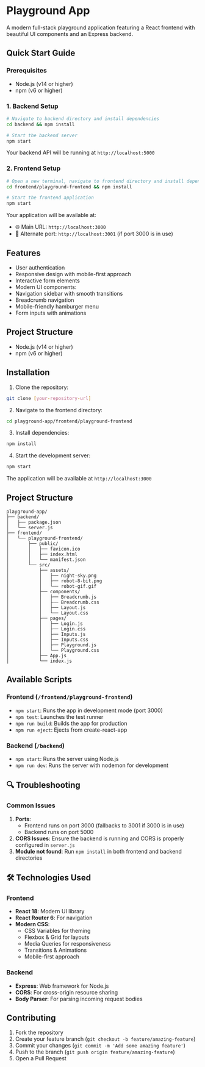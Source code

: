 # Playground App

A modern full-stack playground application featuring a React frontend with beautiful UI components and an Express backend.

## Quick Start Guide

### Prerequisites
- Node.js (v14 or higher)
- npm (v6 or higher)

### 1. Backend Setup

```bash
# Navigate to backend directory and install dependencies
cd backend && npm install

# Start the backend server
npm start
```

Your backend API will be running at `http://localhost:5000`

### 2. Frontend Setup

```bash
# Open a new terminal, navigate to frontend directory and install dependencies
cd frontend/playground-frontend && npm install

# Start the frontend application
npm start
```

Your application will be available at:
- 🌐 Main URL: `http://localhost:3000`
- 🔄 Alternate port: `http://localhost:3001` (if port 3000 is in use)

## Features

-  User authentication
-  Responsive design with mobile-first approach
-  Interactive form elements
-  Modern UI components:
  - Navigation sidebar with smooth transitions
  - Breadcrumb navigation
  - Mobile-friendly hamburger menu
  - Form inputs with animations

##  Project Structure

- Node.js (v14 or higher)
- npm (v6 or higher)

## Installation

1. Clone the repository:
```bash
git clone [your-repository-url]
```

2. Navigate to the frontend directory:
```bash
cd playground-app/frontend/playground-frontend
```

3. Install dependencies:
```bash
npm install
```

4. Start the development server:
```bash
npm start
```

The application will be available at `http://localhost:3000`

## Project Structure

```
playground-app/
├── backend/
│   ├── package.json
│   └── server.js
├── frontend/
│   └── playground-frontend/
│       ├── public/
│       │   ├── favicon.ico
│       │   ├── index.html
│       │   └── manifest.json
│       └── src/
│           ├── assets/
│           │   ├── night-sky.png
│           │   ├── robot-8-bit.png
│           │   └── robot-gif.gif
│           ├── components/
│           │   ├── Breadcrumb.js
│           │   ├── Breadcrumb.css
│           │   ├── Layout.js
│           │   └── Layout.css
│           ├── pages/
│           │   ├── Login.js
│           │   ├── Login.css
│           │   ├── Inputs.js
│           │   ├── Inputs.css
│           │   ├── Playground.js
│           │   └── Playground.css
│           ├── App.js
│           └── index.js
```

##  Available Scripts

### Frontend (`/frontend/playground-frontend`)
- `npm start`: Runs the app in development mode (port 3000)
- `npm test`: Launches the test runner
- `npm run build`: Builds the app for production
- `npm run eject`: Ejects from create-react-app

### Backend (`/backend`)
- `npm start`: Runs the server using Node.js
- `npm run dev`: Runs the server with nodemon for development

## 🔍 Troubleshooting

### Common Issues
1. **Ports**: 
   - Frontend runs on port 3000 (fallbacks to 3001 if 3000 is in use)
   - Backend runs on port 5000
2. **CORS Issues**: Ensure the backend is running and CORS is properly configured in `server.js`
3. **Module not found**: Run `npm install` in both frontend and backend directories

## 🛠️ Technologies Used

### Frontend
- **React 18**: Modern UI library
- **React Router 6**: For navigation
- **Modern CSS**:
  - CSS Variables for theming
  - Flexbox & Grid for layouts
  - Media Queries for responsiveness
  - Transitions & Animations
  - Mobile-first approach

### Backend
- **Express**: Web framework for Node.js
- **CORS**: For cross-origin resource sharing
- **Body Parser**: For parsing incoming request bodies

## Contributing

1. Fork the repository
2. Create your feature branch (`git checkout -b feature/amazing-feature`)
3. Commit your changes (`git commit -m 'Add some amazing feature'`)
4. Push to the branch (`git push origin feature/amazing-feature`)
5. Open a Pull Request
